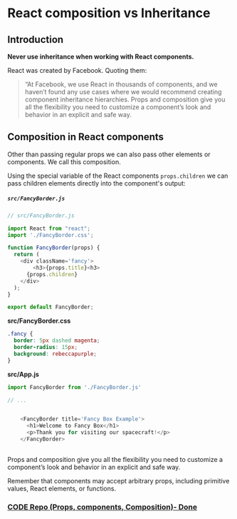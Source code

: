 # React composition vs Inheritance 





## Introduction

**Never use inheritance when working with React components.**





React was created by Facebook. Quoting them:

> “At Facebook, we use React in thousands of components, and we haven’t found any use cases where we would recommend creating component inheritance hierarchies.
> Props and composition give you all the flexibility you need to customize a component’s look and behavior in an explicit and safe way. 









## Composition in React components



Other than passing regular props we can also pass other elements or components. We call this composition.



Using the special variable of the React components `props.children`  we can  pass children elements directly into the component's output:



##### `src/FancyBorder.js`

```js
// src/FancyBorder.js

import React from "react";
import './FancyBorder.css';

function FancyBorder(props) {
  return (
    <div className='fancy'>
    	<h3>{props.title}<h3>
      {props.children}
    </div>
  );
}

export default FancyBorder;
```





**src/FancyBorder.css**

```css
.fancy {
  border: 5px dashed magenta;
  border-radius: 15px;
  background: rebeccapurple;
}
```



**src/App.js**

```js
import FancyBorder from './FancyBorder.js'

// ...


    <FancyBorder title='Fancy Box Example'>
      <h1>Welcome to Fancy Box</h1>
      <p>Thank you for visiting our spacecraft!</p>
    </FancyBorder>
  
```











Props and composition give you all the flexibility you need to customize a component’s look and behavior in an explicit and safe way.

Remember that components may accept arbitrary props, including primitive values, React elements, or functions.







### [CODE Repo (Props, components, Composition)- Done](<https://github.com/ross-u/Git-Components-and-props>)

